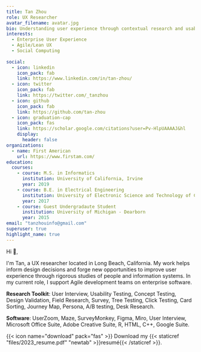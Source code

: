```yaml
---
title: Tan Zhou
role: UX Researcher
avatar_filename: avatar.jpg
bio: Understanding user experience through contextual research and usability tests.
interests:
  - Enterprise User Experience
  - Agile/Lean UX
  - Social Computing
  
social:
  - icon: linkedin
    icon_pack: fab
    link: https://www.linkedin.com/in/tan-zhou/
  - icon: twitter
    icon_pack: fab
    link: https://twitter.com/_tanzhou
  - icon: github
    icon_pack: fab
    link: https://github.com/tan-zhou
  - icon: graduation-cap
    icon_pack: fas
    link: https://scholar.google.com/citations?user=Pv-HlpUAAAAJ&hl
    display:
      header: false
organizations:
  - name: First American 
    url: https://www.firstam.com/
education:
  courses:
    - course: M.S. in Informatics
      institution: University of California, Irvine
      year: 2019
    - course: B.E. in Electrical Engineering
      institution: University of Electronic Science and Technology of China
      year: 2017
    - course: Guest Undergradaute Student
      institution: University of Michigan - Dearborn
      year: 2015
email: "tanzhouinfo@gmail.com"
superuser: true
highlight_name: true
---
```

Hi 👋,

I'm Tan, a UX researcher located in Long Beach, California. My work helps inform design decisions and forge new opportunities to improve user experience through rigorous studies of people and information systems. In my current role, I support Agile development teams on enterprise software. 

**Research Toolkit**: User Interview, Usability Testing, Concept Testing, Design Validation, Field Research, Survey, Tree Testing, Click Testing, Card Sorting, Journey Map, Persona, A/B testing, Desk Research. 

**Software**: UserZoom, Maze, SurveyMonkey, Figma, Miro, User Interview, Microsoft Office Suite, Adobe Creative Suite, R, HTML, C++, Google Suite.  

{{< icon name="download" pack="fas" >}} Download my {{< staticref "files/2023_resume.pdf" "newtab" >}}resumé{{< /staticref >}}.